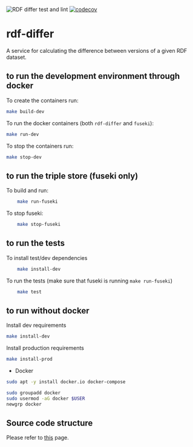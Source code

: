 ![RDF differ test and lint](https://github.com/eu-vocabularies/rdf-differ/workflows/RDF%20differ%20test%20and%20lint/badge.svg)
[![codecov](https://codecov.io/gh/eu-vocabularies/rdf-differ/branch/master/graph/badge.svg)](https://codecov.io/gh/eu-vocabularies/rdf-differ)

# rdf-differ
A service for calculating the difference between versions of a given RDF dataset. 

## to run the development environment through docker
To create the containers run:
```bash
make build-dev
```
To run the docker containers (both `rdf-differ` and `fuseki`):
```bash
make run-dev
```
To stop the containers run:
```bash
make stop-dev
```

## to run the triple store (fuseki only)
To build and run: 
```bash
    make run-fuseki
```

To stop fuseki:
```bash
    make stop-fuseki
``` 

## to run the tests
To install test/dev dependencies
```bash
    make install-dev
```

To run the tests (make sure that fuseki is running `make run-fuseki`)
```bash
    make test
```


## to run without docker

Install dev requirements

```bash
make install-dev
```

Install production requirements
```bash
make install-prod
```

* Docker

```bash
sudo apt -y install docker.io docker-compose

sudo groupadd docker
sudo usermod -aG docker $USER
newgrp docker
```

## Source code structure

Please refer to [this](https://meaningfy.atlassian.net/l/c/bK0uVdG7) page.


